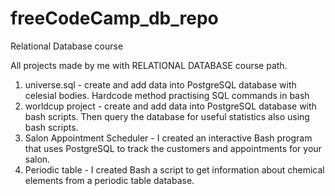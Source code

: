 # freeCodeCamp_db_repo
Relational Database course

All projects made by me with RELATIONAL DATABASE course path.

1) universe.sql - create and add data into PostgreSQL database with celesial bodies. Hardcode method practising SQL commands in bash
2) worldcup project - create and add data into PostgreSQL database with bash scripts. Then query the database for useful statistics also using bash scripts.
3) Salon Appointment Scheduler - I created an interactive Bash program that uses PostgreSQL to track the customers and appointments for your salon.
4) Periodic table - I created Bash a script to get information about chemical elements from a periodic table database.
